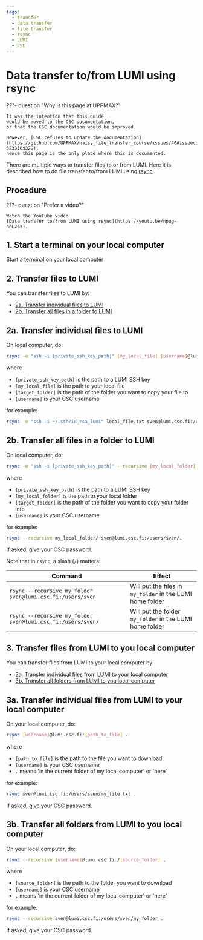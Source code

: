 ```yaml
---
tags:
  - transfer
  - data transfer
  - file transfer
  - rsync
  - LUMI
  - CSC
---
```


# Data transfer to/from LUMI using rsync

???- question "Why is this page at UPPMAX?"

    It was the intention that this guide
    would be moved to the CSC documentation,
    or that the CSC documentation would be improved.

    However, [CSC refuses to update the documentation](https://github.com/UPPMAX/naiss_file_transfer_course/issues/40#issuecomment-3233169329),
    hence this page is the only place where this is documented.

There are multiple ways to transfer files to or from LUMI.
Here it is described how to do file transfer to/from LUMI
using [rsync](../software/rsync.md).

## Procedure

???- question "Prefer a video?"

    Watch the YouTube video
    [Data transfer to/from LUMI using rsync](https://youtu.be/hpug-nhLZ6Y).

## 1. Start a terminal on your local computer

Start a [terminal](../software/terminal.md) on your local computer

## 2. Transfer files to LUMI

You can transfer files to LUMI by:

- [2a. Transfer individual files to LUMI](#2a-transfer-individual-files-to-cosmos)
- [2b. Transfer all files in a folder to LUMI](#2b-transfer-all-files-in-a-folder-to-cosmos)

## 2a. Transfer individual files to LUMI

On local computer, do:

```bash
rsync -e "ssh -i [private_ssh_key_path]" [my_local_file] [username]@lumi.csc.fi:[target_folder]/.
```

where

- `[private_ssh_key_path]` is the path to a LUMI SSH key
- `[my_local_file]` is the path to your local file
- `[target_folder]` is the path of the folder you want to copy your file to
- `[username]` is your CSC username

for example:

```bash
rsync -e "ssh -i ~/.ssh/id_rsa_lumi" local_file.txt sven@lumi.csc.fi:/users/sven/.
```

## 2b. Transfer all files in a folder to LUMI

On local computer, do:

```bash
rsync -e "ssh -i [private_ssh_key_path]" --recursive [my_local_folder] [username]@lumi.csc.fi:[target_folder]/.
```

where

- `[private_ssh_key_path]` is the path to a LUMI SSH key
- `[my_local_folder]` is the path to your local folder
- `[target_folder]` is the path of the folder you want to copy your folder into
- `[username]` is your CSC username

for example:

```bash
rsync --recursive my_local_folder/ sven@lumi.csc.fi:/users/sven/.
```

If asked, give your CSC password.

Note that in `rsync`, a slash (`/`) matters:

Command                                                            |Effect
-------------------------------------------------------------------|------------------------------------------------------------
`rsync --recursive my_folder sven@lumi.csc.fi:/users/sven`         |Will put the files in `my_folder` in the LUMI home folder
`rsync --recursive my_folder sven@lumi.csc.fi:/users/sven/`        |Will put the folder `my_folder` in the LUMI home folder

## 3. Transfer files from LUMI to you local computer

You can transfer files from LUMI to your local computer by:

- [3a. Transfer individual files from LUMI to your local computer](#3a-transfer-individual-files-from-cosmos-to-your-local-computer)
- [3b. Transfer all folders from LUMI to you local computer](#3b-transfer-all-folders-from-cosmos-to-you-local-computer)

## 3a. Transfer individual files from LUMI to your local computer

On your local computer, do:

```bash
rsync [username]@lumi.csc.fi:[path_to_file] .
```

where

- `[path_to_file]` is the path to the file you want to download
- `[username]` is your CSC username
- `.` means 'in the current folder of my local computer' or 'here'

for example:

```bash
rsync sven@lumi.csc.fi:/users/sven/my_file.txt .
```

If asked, give your CSC password.

## 3b. Transfer all folders from LUMI to you local computer

On your local computer, do:

```bash
rsync --recursive [username]@lumi.csc.fi:/[source_folder] .
```

where

- `[source_folder]` is the path to the folder you want to download
- `[username]` is your CSC username
- `.` means 'in the current folder of my local computer' or 'here'

for example:

```bash
rsync --recursive sven@lumi.csc.fi:/users/sven/my_folder .
```

If asked, give your CSC password.

